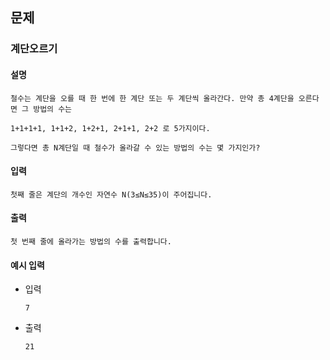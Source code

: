 ## 문제

###  계단오르기

#### 설명
```
철수는 계단을 오를 때 한 번에 한 계단 또는 두 계단씩 올라간다. 만약 총 4계단을 오른다면 그 방법의 수는

1+1+1+1, 1+1+2, 1+2+1, 2+1+1, 2+2 로 5가지이다.

그렇다면 총 N계단일 때 철수가 올라갈 수 있는 방법의 수는 몇 가지인가?
```

#### 입력
```
첫째 줄은 계단의 개수인 자연수 N(3≤N≤35)이 주어집니다.
```

#### 출력
```
첫 번째 줄에 올라가는 방법의 수를 출력합니다.
```

#### 예시 입력
- 입력
    ```
  7
    ```
- 출력
    ```
  21    
  ```
